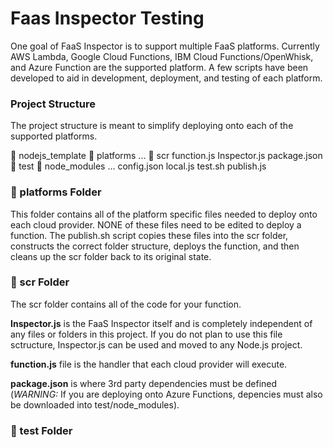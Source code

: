 # Faas Inspector TestingOne goal of FaaS Inspector is to support multiple FaaS platforms. Currently AWS Lambda, Google Cloud Functions, IBM Cloud Functions/OpenWhisk, and Azure Function are the supported platform. A few scripts have been developed to aid in development, deployment, and testing of each platform.### Project StructureThe project structure is meant to simplify deploying onto each of the supported platforms.

  📁 nodejs_template
    📁 platforms
      ...
    📁 scr
      function.js
      Inspector.js
      package.json
    📁 test
      📁 node_modules
        ...
      config.json
      local.js
      test.sh
      publish.js
  ### 📁 platforms Folder

This folder contains all of the platform specific files needed to deploy onto each cloud provider. NONE of these files need to be edited to deploy a function. The publish.sh script copies these files into the scr folder, constructs the correct folder structure, deploys the function, and then cleans up the scr folder back to its original state.

### 📁 scr Folder

The scr folder contains all of the code for your function. 

  **Inspector.js** is the FaaS Inspector itself and is completely independent of any files or folders in this project. If you do not plan to use this file sctructure, Inspector.js can be used and moved to any Node.js project.
  
  **function.js** file is the handler that each cloud provider will execute. 
  
  **package.json** is where 3rd party dependencies must be defined (*WARNING:* If you are deploying onto Azure Functions, depencies must also be downloaded into test/node_modules). 

### 📁 test Folder